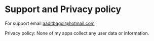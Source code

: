 # Support and Privacy policy

For support email aaditbagdi@hotmail.com

Privacy policy: None of my apps collect any user data or information.
